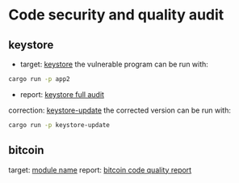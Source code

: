 # Code security and quality audit

## keystore

- target: [keystore](./keystore/)
  the vulnerable program can be run with:

```zsh
cargo run -p app2
```

- report: [keystore full audit](./keystore_full_audit.md)

correction: [keystore-update](./keystore-update/)
the corrected version can be run with:

```zsh
cargo run -p keystore-update
```

## bitcoin

target: [module name](https://github.com/bitcoin/bitcoin/tree/master/src)
report: [bitcoin code quality report](./bitcoin_quality_audit.md)
